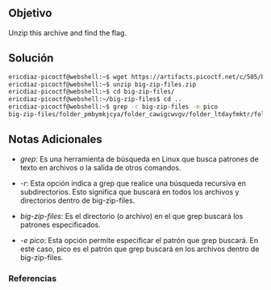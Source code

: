 ## Objetivo
Unzip this archive and find the flag.

## Solución
```bash
ericdiaz-picoctf@webshell:~$ wget https://artifacts.picoctf.net/c/505/big-zip-files.zip
ericdiaz-picoctf@webshell:~$ unzip big-zip-files.zip
ericdiaz-picoctf@webshell:~$ cd big-zip-files/
ericdiaz-picoctf@webshell:~/big-zip-files$ cd .. 
ericdiaz-picoctf@webshell:~$ grep -r big-zip-files -e pico
big-zip-files/folder_pmbymkjcya/folder_cawigcwvgv/folder_ltdayfmktr/folder_fnpfclfyee/whzxrpivpqld.txt:information on the record will last a billion years. Genes and brains and books encode picoCTF{gr3p_15_m4g1c_ef8790dc}
```

## Notas Adicionales
- *grep*: Es una herramienta de búsqueda en Linux que busca patrones de texto en archivos o la salida de otros comandos.
    
- *-r*: Esta opción indica a grep que realice una búsqueda recursiva en subdirectorios. Esto significa que buscará en todos los archivos y directorios dentro de big-zip-files.
    
- *big-zip-files*: Es el directorio (o archivo) en el que grep buscará los patrones especificados.
    
- *-e pico*: Esta opción permite especificar el patrón que grep buscará. En este caso, pico es el patrón que grep buscará en los archivos dentro de big-zip-files.

### Referencias